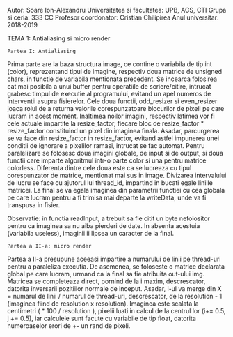 Autor: Soare Ion-Alexandru
Universitatea si facultatea: UPB, ACS, CTI
Grupa si ceria: 333 CC
Profesor coordonator: Cristian Chilipirea
Anul universitar: 2018-2019

TEMA 1: Antialiasing si micro render

	Partea I: Antialiasing

Prima parte are la baza structura image, ce contine o variabila de tip int (color), reprezentand
tipul de imagine, respectiv doua matrice de unsigned chars, in functie de variabila mentionata precedent.
		Se incearca folosirea cat mai posibila a unui buffer pentru operatiile de scriere/citire, intrucat
grabesc timpul de executie al programului, evitand un apel numeros de interventii asupra fisierelor.
		Cele doua functii, odd_resizer si even_resizer joaca rolul de a returna valorile corespunzatoare
blocurilor de pixeli pe care lucram in acest moment. 
		Inaltimea noilor imagini, respectiv latimea vor fi cele actuale impartite la resize_factor, fiecare
bloc de resize_factor * resize_factor constituind un pixel din imaginea finala. Asadar, parcurgerea se va
face din resize_factor in resize_factor, evitand astfel impunerea unei conditii de ignorare a pixelilor ramasi,
intrucat se fac automat.
		Pentru paralelizare se folosesc doua imagini globale, de input si de output, si doua functii care
imparte algoritmul intr-o parte color si una pentru matrice colorless. Diferenta dintre cele doua este ca
se lucreaza cu tipul corespunzator de matrice, mentionat mai sus in image. Divizarea intervalului de lucru
se face cu ajutorul lui thread_id, impartind in bucati egale liniile matricei. La final se va egala imaginea
din parametrii functiei cu cea globala pe care lucram pentru a fi trimisa mai departe la writeData, unde va fi
transpusa in fisier. 

Observatie:	in functia readInput, a trebuit sa fie citit un byte nefolositor pentru ca imaginea sa nu aiba
				pierderi de date. In absenta acestuia (variabila useless), imaginii ii lipsea un caracter de la final.

	Partea a II-a: micro render

Partea a II-a presupune aceeasi impartire a numarului de linii pe thread-uri pentru a paraleliza executia.
De asemenea, se foloseste o matrice declarata global pe care lucram, urmand ca la final sa fie atribuita out-ului img.
		Matricea se completeaza direct, pornind de la i maxim, descrescator, datorita inversarii pozitiilor normale de
inceput. Asadar, i-ul va merge din X = numarul de linii / numarul de thread-uri, descrescator, de la resolution - 1 
(imaginea fiind de resolution x resolution).
		Imaginea este scalata la centimetri ( * 100 / resolution ), pixelii luati in calcul de la centrul lor (i+= 0.5,
j += 0.5), iar calculele sunt facute cu variabile de tip float, datorita numeroaselor erori de +- un rand de pixeli.


